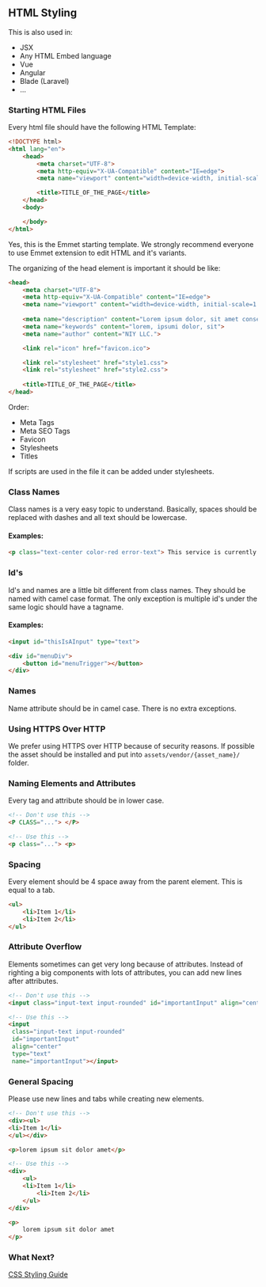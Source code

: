 ## HTML Styling

This is also used in:

- JSX
- Any HTML Embed language
- Vue
- Angular
- Blade (Laravel)
- ...

### Starting HTML Files

Every html file should have the following HTML Template:

```html
<!DOCTYPE html>
<html lang="en">
	<head>
		<meta charset="UTF-8">
		<meta http-equiv="X-UA-Compatible" content="IE=edge">
		<meta name="viewport" content="width=device-width, initial-scale=1.0">

		<title>TITLE_OF_THE_PAGE</title>
	</head>
	<body>

	</body>
</html>
```

Yes, this is the Emmet starting template. We strongly recommend everyone to use Emmet extension to edit HTML and it's variants.

The organizing of the head element is important it should be like:

```html
<head>
	<meta charset="UTF-8">
	<meta http-equiv="X-UA-Compatible" content="IE=edge">
	<meta name="viewport" content="width=device-width, initial-scale=1.0">
	
	<meta name="description" content="Lorem ipsum dolor, sit amet consectetur.">
	<meta name="keywords" content="lorem, ipsumi dolor, sit">
	<meta name="author" content="NIY LLC.">

	<link rel="icon" href="favicon.ico">

	<link rel="stylesheet" href="style1.css">
	<link rel="stylesheet" href="style2.css">
	
	<title>TITLE_OF_THE_PAGE</title>
</head>
```
Order:
- Meta Tags
- Meta SEO Tags
- Favicon
- Stylesheets
- Titles

If scripts are used in the file it can be added under stylesheets.

### Class Names

Class names is a very easy topic to understand. Basically, spaces should be replaced with dashes and all text should be lowercase.

#### Examples:
```html
<p class="text-center color-red error-text"> This service is currently unavailable </p>
```

### Id's

Id's and names are a little bit different from class names. They should be named with camel case format. The only exception is multiple id's under the same logic should have a tagname.

#### Examples:
```html
<input id="thisIsAInput" type="text">

<div id="menuDiv">
	<button id="menuTrigger"></button>
</div>
```

### Names

Name attribute should be in camel case. There is no extra exceptions.


### Using HTTPS Over HTTP

We prefer using HTTPS over HTTP because of security reasons. If possible the asset should be installed and put into `assets/vendor/{asset_name}/` folder.

### Naming Elements and Attributes
	
Every tag and attribute should be in lower case.

```html
<!-- Don't use this -->
<P CLASS="..."> </P>

<!-- Use this -->
<p class="..."> <p>
```

### Spacing

Every element should be 4  space away from the parent element. This is equal to a tab.

```html
<ul>
	<li>Item 1</li>
	<li>Item 2</li>
</ul>
```
### Attribute Overflow

Elements sometimes can get very long because of attributes. Instead of righting a big components with lots of attributes, you can add new lines after attributes.

```html
<!-- Don't use this -->
<input class="input-text input-rounded" id="importantInput" align="center" type="text" name="importantInput"></input>

<!-- Use this -->
<input 
 class="input-text input-rounded"
 id="importantInput"
 align="center"
 type="text"
 name="importantInput"></input>
```

### General Spacing

Please use new lines and tabs while creating new elements.

```html
<!-- Don't use this -->
<div><ul>
<li>Item 1</li>
</ul></div>

<p>lorem ipsum sit dolor amet</p>

<!-- Use this -->
<div>
    <ul>
	<li>Item 1</li>
        <li>Item 2</li>
    </ul>
</div>

<p>
	lorem ipsum sit dolor amet
</p>
```

### What Next?
[CSS Styling Guide](https://github.com/iyellc/styling/html-css/css.md)

